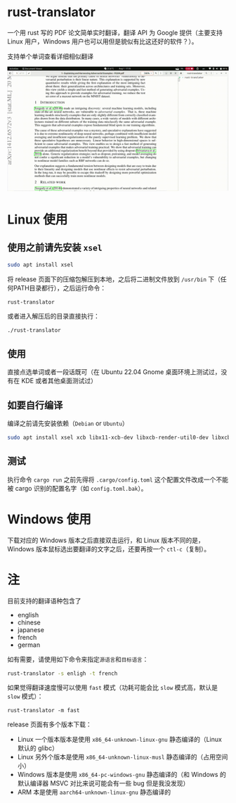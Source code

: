 # rust-translator

一个用 rust 写的 PDF 论文简单实时翻译，翻译 API 为 Google 提供（主要支持 Linux 用户，Windows 用户也可以用但是貌似有比这还好的软件？）。

支持单个单词查看详细相似翻译

![example](./vids/example.gif)

# Linux 使用

## 使用之前请先安装 `xsel`

```bash
sudo apt install xsel
```

将 release 页面下的压缩包解压到本地，之后将二进制文件放到 `/usr/bin` 下（任何PATH目录都行），之后运行命令：

```
rust-translator
```

或者进入解压后的目录直接执行：

```
./rust-translator
```

## 使用

直接点选单词或者一段话既可（在 Ubuntu 22.04 Gnome 桌面环境上测试过，没有在 KDE 或者其他桌面测试过）

## 如要自行编译

编译之前请先安装依赖（`Debian` or `Ubuntu`）

```bash
sudo apt install xsel xcb libx11-xcb-dev libxcb-render-util0-dev libxcb-shape0-dev libxcb-xfixes0-dev
```

## 测试

执行命令 `cargo run` 之前先得将 `.cargo/config.toml` 这个配置文件改成一个不能被 cargo 识别的配置名字（如 `config.toml.bak`）。

# Windows 使用

下载对应的 Windows 版本之后直接双击运行，和 Linux 版本不同的是，Windows 版本鼠标选出要翻译的文字之后，还要再按一个 `ctl-c`（复制）。

# 注

目前支持的翻译语种包含了
* english
* chinese
* japanese
* french
* german

如有需要，请使用如下命令来指定`源语言`和`目标语言`：

```bash
rust-translator -s enligh -t french
```

如果觉得翻译速度慢可以使用 `fast` 模式（功耗可能会比 `slow` 模式高，默认是 `slow` 模式）：

```
rust-translator -m fast
```

release 页面有多个版本下载：
* Linux 一个版本版本是使用 `x86_64-unknown-linux-gnu` 静态编译的（Linux 默认的 glibc）
* Linux 另外个版本是使用 `x86_64-unknown-linux-musl` 静态编译的（占用空间小）
* Windows 版本是使用 `x86_64-pc-windows-gnu` 静态编译的（和 Windows 的默认编译器 MSVC 对比来说可能会有一些 bug 但是我没发现）
* ARM 本是使用 `aarch64-unknown-linux-gnu` 静态编译的
